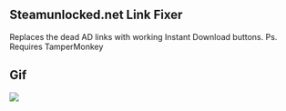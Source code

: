 ## Steamunlocked.net Link Fixer
Replaces the dead AD links with working Instant Download buttons.
Ps. Requires TamperMonkey

## Gif
<img src="https://i.ibb.co/qM3y9tc/S4-PWj-Hh-Z9-Q.gif">
